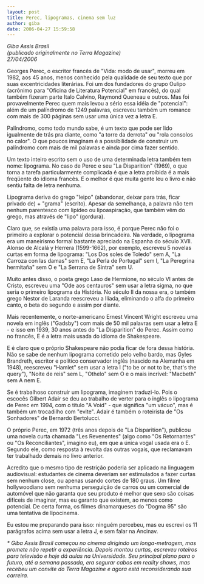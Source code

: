 ```yaml
---
layout: post
title: Perec, lipogramas, cinema sem luz
author: giba
date: 2006-04-27 15:59:58
---
```

*G﻿iba Assis Brasil*\
*(﻿publicado originalmente no Terra Magazine)*\
*27/04/2006*

Georges Perec, o escritor francês de "Vida: modo de usar", morreu em 1982, aos 45 anos, menos conhecido pela qualidade de seu texto que por suas excentricidades literárias. Foi um dos fundadores do grupo Oulipo (acrônimo para "Oficina de Literatura Potencial" em francês), do qual também fizeram parte Italo Calvino, Raymond Queneau e outros. Mas foi provavelmente Perec quem mais levou a sério essa idéia de "potencial": além de um palíndromo de 1249 palavras, escreveu também um romance com mais de 300 páginas sem usar uma única vez a letra E.

Palíndromo, como todo mundo sabe, é um texto que pode ser lido igualmente de trás pra diante, como "a torre da derrota" ou "rola consolos no calor". O que poucos imaginam é a possibilidade de construir um palíndromo com mais de mil palavras e ainda por cima fazer sentido.

Um texto inteiro escrito sem o uso de uma determinada letra também tem nome: lipograma. No caso de Perec e seu "La Disparition" (1969), o que torna a tarefa particularmente complicada é que a letra proibida é a mais freqüente do idioma francês. E o melhor é que muita gente leu o livro e não sentiu falta de letra nenhuma.

Lipograma deriva do grego "leipo" (abandonar, deixar para trás, ficar privado de) + "grama" (escrito). Apesar da semelhança, a palavra não tem nenhum parentesco com lipídeo ou lipoaspiração, que também vêm do grego, mas através de "lipo" (gordura).

Claro que, se existia uma palavra para isso, é porque Perec não foi o primeiro a explorar o potencial dessa brincadeira. Na verdade, o lipograma era um maneirismo formal bastante apreciado na Espanha do século XVII. Alonso de Alcalá y Herrera (1599-1662), por exemplo, escreveu 5 novelas curtas em forma de lipograma: "Los Dos soles de Toledo" sem A, "La Carroza con las damas" sem E, "La Perla de Portugal" sem I, "La Peregrina hermitaña" sem O e "La Serrana de Sintra" sem U.

Muito antes disso, o poeta grego Laso de Hermíone, no século VI antes de Cristo, escreveu uma "Ode aos centauros" sem usar a letra sigma, no que seria o primeiro lipograma da História. No século II da nossa era, o também grego Nestor de Laranda reescreveu a Ilíada, eliminando o alfa do primeiro canto, o beta do segundo e assim por diante.

Mais recentemente, o norte-americano Ernest Vincent Wright escreveu uma novela em inglês ("Gadsby") com mais de 50 mil palavras sem usar a letra E - e isso em 1939, 30 anos antes do "La Disparition" do Perec. Assim como no francês, E é a letra mais usada do idioma de Shakespeare.

E é claro que o próprio Shakespeare não podia ficar de fora dessa história. Não se sabe de nenhum lipograma cometido pelo velho bardo, mas Gyles Brandreth, escritor e político conservador inglês (nascido na Alemanha em 1948), reescreveu "Hamlet" sem usar a letra I ("to be or not to be, that's the query"), "Noite de reis" sem L, "Othelo" sem O e o mais incrível: "Macbeth" sem A nem E.

Se é trabalhoso construir um lipograma, imaginem traduzi-lo. Pois o escocês Gilbert Adair se deu ao trabalho de verter para o inglês o lipograma de Perec em 1994, com o título "A Void" - que significa "um vácuo", mas é também um trocadilho com "evite". Adair é também o roteirista de "Os Sonhadores" de Bernardo Bertolucci.

O próprio Perec, em 1972 (três anos depois de "La Disparition"), publicou uma novela curta chamada "Les Revenentes" (algo como "Os Retornantes" ou "Os Reconciliantes", imagino eu), em que a única vogal usada era o E. Segundo ele, como resposta à revolta das outras vogais, que reclamavam ter trabalhado demais no livro anterior.

Acredito que o mesmo tipo de restrição poderia ser aplicado na linguagem audiovisual: estudantes de cinema deveriam ser estimulados a fazer curtas sem nenhum close, ou apenas usando cortes de 180 graus. Um filme hollywoodiano sem nenhuma perseguição de carros ou um comercial de automóvel que não garanta que seu produto é melhor que sexo são coisas difíceis de imaginar, mas eu garanto que existem, ao menos como potencial. De certa forma, os filmes dinamarqueses do "Dogma 95" são uma tentativa de lipocinema.

Eu estou me preparando para isso: ninguém percebeu, mas eu escrevi os 11 parágrafos acima sem usar a letra J, e sem falar na Ancinav.

*\* Giba Assis Brasil começou no cinema dirigindo um longa-metragem, mas promete não repetir a experiência. Depois montou curtas, escreveu roteiros para televisão e hoje dá aulas na Universidade. Seu principal plano para o futuro, até a semana passada, era segurar cabos em reality shows, mas recebeu um convite do Terra Magazine e agora está reconsiderando sua carreira.*